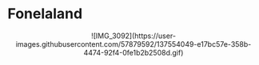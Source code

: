 # Fonelaland
<div align="center">
![IMG_3092](https://user-images.githubusercontent.com/57879592/137554049-e17bc57e-358b-4474-92f4-0fe1b2b2508d.gif)
